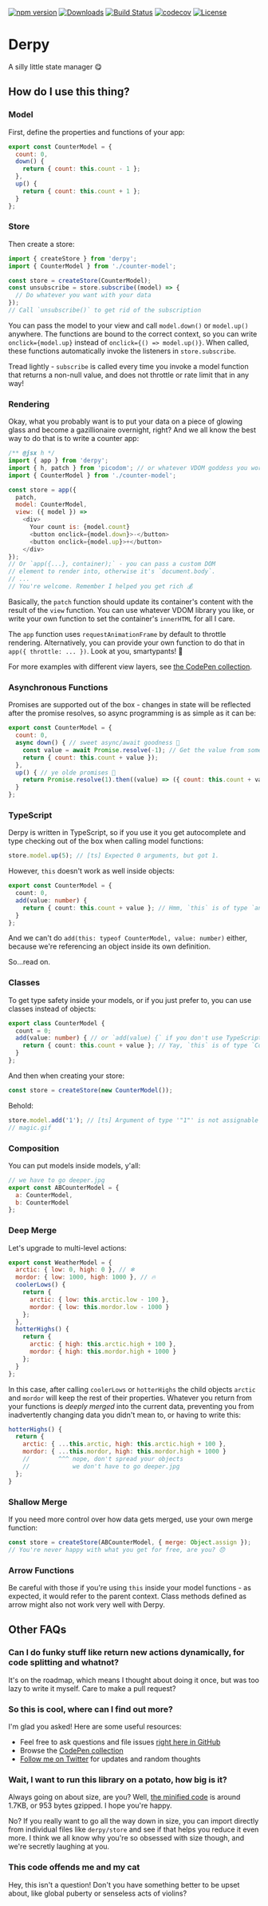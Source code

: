 [![npm version](https://badge.fury.io/js/derpy.svg)](https://www.npmjs.com/package/derpy)
[![Downloads](https://img.shields.io/npm/dm/derpy.svg)](https://www.npmjs.com/package/derpy)
[![Build Status](https://travis-ci.org/vdsabev/derpy.svg)](https://travis-ci.org/vdsabev/derpy)
[![codecov](https://codecov.io/gh/vdsabev/derpy/branch/master/graph/badge.svg)](https://codecov.io/gh/vdsabev/derpy)
[![License](https://img.shields.io/npm/l/derpy.svg)](https://www.npmjs.com/package/derpy)

# Derpy
A silly little state manager 😋

## How do I use this thing?
### Model
First, define the properties and functions of your app:
```js
export const CounterModel = {
  count: 0,
  down() {
    return { count: this.count - 1 };
  },
  up() {
    return { count: this.count + 1 };
  }
};
```

### Store
Then create a store:
```js
import { createStore } from 'derpy';
import { CounterModel } from './counter-model';

const store = createStore(CounterModel);
const unsubscribe = store.subscribe((model) => {
  // Do whatever you want with your data
});
// Call `unsubscribe()` to get rid of the subscription
```

You can pass the model to your view and call `model.down()` or `model.up()` anywhere. The functions are bound to the correct context, so you can write `onclick={model.up}` instead of `onclick={() => model.up()}`. When called, these functions automatically invoke the listeners in `store.subscribe`.

Tread lightly - `subscribe` is called every time you invoke a model function that returns a non-null value, and does not throttle or rate limit that in any way!

### Rendering
Okay, what you probably want is to put your data on a piece of glowing glass and become a gazillionaire overnight, right? And we all know the best way to do that is to write a counter app:
```js
/** @jsx h */
import { app } from 'derpy';
import { h, patch } from 'picodom'; // or whatever VDOM goddess you worship
import { CounterModel } from './counter-model';

const store = app({
  patch,
  model: CounterModel,
  view: ({ model }) =>
    <div>
      Your count is: {model.count}
      <button onclick={model.down}>-</button>
      <button onclick={model.up}>+</button>
    </div>
});
// Or `app({...}, container);` - you can pass a custom DOM
// element to render into, otherwise it's `document.body`.
// ...
// You're welcome. Remember I helped you get rich 💰
```

Basically, the `patch` function should update its container's content with the result of the `view` function. You can use whatever VDOM library you like, or write your own function to set the container's `innerHTML` for all I care.

The `app` function uses `requestAnimationFrame` by default to throttle rendering. Alternatively, you can provide your own function to do that in `app({ throttle: ... })`. Look at you, smartypants! 🦉

For more examples with different view layers, see [the CodePen collection](https://codepen.io/collection/DNdBBG).

### Asynchronous Functions
Promises are supported out of the box - changes in state will be reflected after the promise resolves, so async programming is as simple as it can be:
```js
export const CounterModel = {
  count: 0,
  async down() { // sweet async/await goodness 🍰
    const value = await Promise.resolve(-1); // Get the value from some remote server
    return { count: this.count + value });
  },
  up() { // ye olde promises 🧓
    return Promise.resolve(1).then((value) => ({ count: this.count + value });
  }
};
```

### TypeScript
Derpy is written in TypeScript, so if you use it you get autocomplete and type checking out of the box when calling model functions:
```ts
store.model.up(5); // [ts] Expected 0 arguments, but got 1.
```

However, `this` doesn't work as well inside objects:
```ts
export const CounterModel = {
  count: 0,
  add(value: number) {
    return { count: this.count + value }; // Hmm, `this` is of type `any` here 😕
  }
};
```

And we can't do `add(this: typeof CounterModel, value: number)` either, because we're referencing an object inside its own definition.

So...read on.

### Classes
To get type safety inside your models, or if you just prefer to, you can use classes instead of objects:
```ts
export class CounterModel {
  count = 0;
  add(value: number) { // or `add(value) {` if you don't use TypeScript
    return { count: this.count + value }; // Yay, `this` is of type `CounterModel` 😄
  }
};
```

And then when creating your store:
```ts
const store = createStore(new CounterModel());
```

Behold:
```ts
store.model.add('1'); // [ts] Argument of type '"1"' is not assignable to parameter of type 'number'.
// magic.gif
```

### Composition
You can put models inside models, y'all:
```js
// we have to go deeper.jpg
export const ABCounterModel = {
  a: CounterModel,
  b: CounterModel
};
```

### Deep Merge
Let's upgrade to multi-level actions:
```js
export const WeatherModel = {
  arctic: { low: 0, high: 0 }, // ❄
  mordor: { low: 1000, high: 1000 }, // 🔥
  coolerLows() {
    return {
      arctic: { low: this.arctic.low - 100 },
      mordor: { low: this.mordor.low - 1000 }
    };
  },
  hotterHighs() {
    return {
      arctic: { high: this.arctic.high + 100 },
      mordor: { high: this.mordor.high + 1000 }
    };
  }
};
```

In this case, after calling `coolerLows` or `hotterHighs` the child objects `arctic` and `mordor` will keep the rest of their properties. Whatever you return from your functions is *deeply merged* into the current data, preventing you from inadvertently changing data you didn't mean to, or having to write this:
```js
hotterHighs() {
  return {
    arctic: { ...this.arctic, high: this.arctic.high + 100 },
    mordor: { ...this.mordor, high: this.mordor.high + 1000 }
    //        ^^^ nope, don't spread your objects
    //            we don't have to go deeper.jpg
  };
}
```

### Shallow Merge
If you need more control over how data gets merged, use your own merge function:
```js
const store = createStore(ABCounterModel, { merge: Object.assign });
// You're never happy with what you get for free, are you? 😞
```

### Arrow Functions
Be careful with those if you're using `this` inside your model functions - as expected, it would refer to the parent context. Class methods defined as arrow might also not work very well with Derpy.

## Other FAQs
### Can I do funky stuff like return new actions dynamically, for code splitting and whatnot?
It's on the roadmap, which means I thought about doing it once, but was too lazy to write it myself. Care to make a pull request?

### So this is cool, where can I find out more?
I'm glad you asked! Here are some useful resources:
- Feel free to ask questions and file issues [right here in GitHub](https://github.com/vdsabev/derpy/issues)
- Browse the [CodePen collection](https://codepen.io/collection/DNdBBG)
- [Follow me on Twitter](https://twitter.com/vdsabev) for updates and random thoughts

### Wait, I want to run this library on a potato, how big is it?
Always going on about size, are you? Well, [the minified code](https://unpkg.com/derpy) is around 1.7KB, or 953 bytes gzipped. I hope you're happy.

No? If you really want to go all the way down in size, you can import directly from individual files like `derpy/store` and see if that helps you reduce it even more. I think we all know why you're so obsessed with size though, and we're secretly laughing at you.

### This code offends me and my cat
Hey, this isn't a question! Don't you have something better to be upset about, like global puberty or senseless acts of violins?
